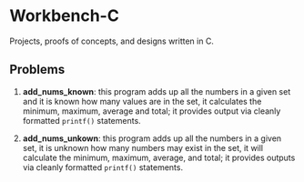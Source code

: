 # Workbench-C
Projects, proofs of concepts, and designs written in C.

## Problems 
1. **add_nums_known**: this program adds up all the numbers in a given set and it is known how many values are in the set, it calculates the minimum, maximum, average and total; it provides output via cleanly formatted `printf()` statements.

2. **add_nums_unkown**: this program adds up all the numbers in a given set, it is unknown how many numbers may exist in the set, it will calculate the minimum, maximum, average, and total; it provides outputs via cleanly formatted `printf()` statements.
